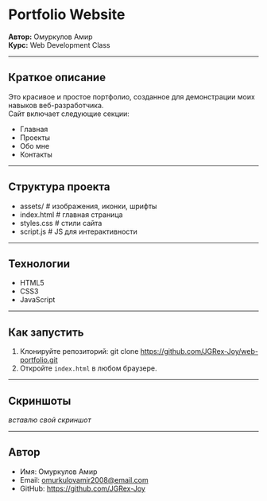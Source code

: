 # Portfolio Website

**Автор:** Омуркулов Амир  
**Курс:** Web Development Class  

---

## Краткое описание
Это красивое и простое портфолио, созданное для демонстрации моих навыков веб-разработчика.  
Сайт включает следующие секции:  

- Главная 
- Проекты  
- Обо мне  
- Контакты  

---

## Структура проекта
- assets/     # изображения, иконки, шрифты
- index.html  # главная страница
- styles.css  # стили сайта
- script.js   # JS для интерактивности 

---

## Технологии
- HTML5
- CSS3
- JavaScript 

---

## Как запустить
1. Клонируйте репозиторий:
git clone https://github.com/JGRex-Joy/web-portfolio.git
2. Откройте `index.html` в любом браузере.

---

## Скриншоты
*вставлю свой скриншот*

---

## Автор
- Имя: Омуркулов Амир  
- Email: omurkulovamir2008@email.com  
- GitHub: https://github.com/JGRex-Joy


